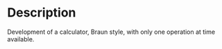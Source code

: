 # Description 

Development of a calculator, Braun style, with only one operation at time available. 

